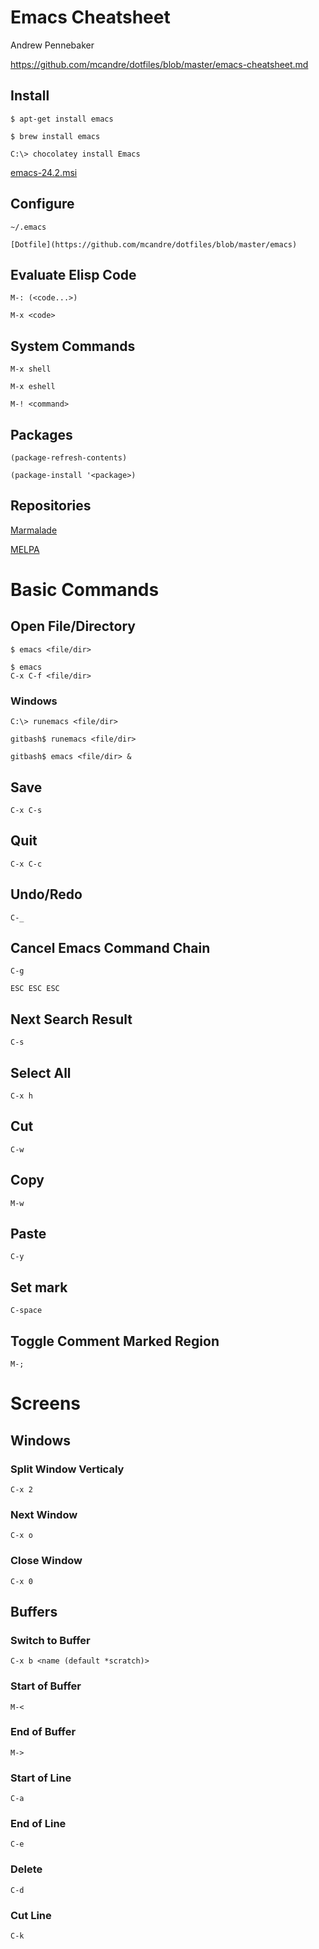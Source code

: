 # Emacs Cheatsheet

Andrew Pennebaker

https://github.com/mcandre/dotfiles/blob/master/emacs-cheatsheet.md

## Install

	$ apt-get install emacs

	$ brew install emacs

	C:\> chocolatey install Emacs

[emacs-24.2.msi](http://www.yellosoft.us/helpers#emacs)

## Configure

	~/.emacs

	[Dotfile](https://github.com/mcandre/dotfiles/blob/master/emacs)

## Evaluate Elisp Code

	M-: (<code...>)

	M-x <code>

## System Commands

	M-x shell

	M-x eshell

	M-! <command>

## Packages

	(package-refresh-contents)

	(package-install '<package>)

## Repositories

[Marmalade](http://marmalade-repo.org/)

[MELPA](http://melpa.milkbox.net/)

# Basic Commands

## Open File/Directory

	$ emacs <file/dir>

	$ emacs
	C-x C-f <file/dir>

### Windows

	C:\> runemacs <file/dir>

	gitbash$ runemacs <file/dir>

	gitbash$ emacs <file/dir> &

## Save

	C-x C-s

## Quit

	C-x C-c

## Undo/Redo

	C-_

## Cancel Emacs Command Chain

	C-g

	ESC ESC ESC

## Next Search Result

	C-s

## Select All

	C-x h

## Cut

	C-w

## Copy

	M-w

## Paste

	C-y

## Set mark

	C-space

## Toggle Comment Marked Region

	M-;

# Screens

## Windows

### Split Window Verticaly

	C-x 2

### Next Window

	C-x o

### Close Window

	C-x 0

## Buffers

### Switch to Buffer

	C-x b <name (default *scratch)>

### Start of Buffer

	M-<

### End of Buffer

	M->

### Start of Line

	C-a

### End of Line

	C-e

### Delete

	C-d

### Cut Line

	C-k

